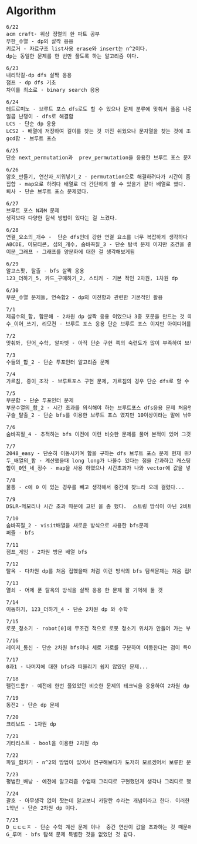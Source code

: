 # Algorithm
<pre>6/22
acm craft- 위상 정렬의 한 파트 공부
무한_수열 - dp의 살짝 응용
키로거 - 자료구조 list사용 erase와 insert는 n^2이다.
dp는 동일한 문제를 한 번만 풀도록 하는 알고리즘 이다.

6/23
내리막길-dp dfs 살짝 응용
점프 - dp dfs 기초
차이를 최소로 - binary search 응용

6/24
테트로미노 - 브루트 포스 dfs로도 할 수 있으나 문제 분류에 맞춰서 풀음 나중에 dfs로 한번 해볼것
일곱 난쟁이 - dfs로 해결함
LCS - 단순 dp 응용
LCS2 - 배열에 저장하여 길이를 찾는 것 까진 쉬웠으나 문자열을 찾는 것에 조금 고생
gcd합 - 브루트 포스

6/25
단순 next_permutation과  prev_permutation을 응용한 브루트 포스 문제들

6/26
암호_만들기, 연산자_끼워넣기_2 - permutation으로 해결하려다가 시간이 좀 오래 걸렸다. 브루트 포스의 경우는 dfs로 하는 연습을 해야겠다.
집합 - map으로 하려다 배열로 더 간단하게 할 수 있을거 같아 배열로 했다.
퇴사 - 단순 브루트 포스 문제였다.

6/27
브루트 포스 N과M 문제
생각보다 다양한 탐색 방법이 있다는 걸 느겼다.

6/28
연결_요소의_개수 -  단순 dfs인데 강한 연결 요소를 너무 복잡하게 생각하다 보니 오래 걸림.
ABCDE, 이모티콘, 섬의_개수, 숨바꼭질_3 - 단순 탐색 문제 이지만 조건을 중간중간 잘못 넣어서 시간이 좀 걸림
이분_그래프 - 그래프를 양분화에 대한 걸 생각해보게됨

6/29
알고스팟, 탈출 - bfs 살짝 응용
123_더하기_5, 카드_구매하기_2, 스티커 - 기본 적인 2차원, 1차원 dp

6/30
부분_수열 문제들, 연속합2 - dp의 이전항과 관련한 기본적인 활용

7/1
제곱수의_합, 합분해 - 2차원 dp 살짝 응용 이었으나 3중 포문을 만드는 것 때문에 오래걸림.
수_이어_쓰기, 리모컨 - 브루트 포스 응용 단순 브루트 포스 이지만 아이디어를 찾고 이해하는데 오래 걸림

7/2
맞춰봐, 단어_수학, 알파벳 - 아직 단순 구현 쪽의 숙련도가 많이 부족하여 브루트 포스 문제를 해결하는데 상당한 시간이 걸린다.

7/3
수들의_합_2 - 단순 투포인터 알고리즘 문제

7/4
가르침, 종이_조각 - 브루트포스 구현 문제, 가르침의 경우 단순 dfs로 할 수 있어 금방 생각 났지만 종이 조각의 경우 가로 세로 구분과 그 길이를 정하는 것 때문에 상당한 시간이 걸렸다. 단순 구현 문제를 연습을 더 해야 할 것 같다.

7/5
부분합 - 단순 투포인터 문제
부분수열의_합_2 - 시간 초과를 의식해야 하는 브루트포스 dfs응용 문제 처음엔 맵을 사용하여 시간이 너무 오래걸려 더 좋은 코드를 찾으니 배열을 사용하는 방법이 있었다.
구슬_탈출_2 - 단순 bfs를 이용한 브루트 포스 였지만 10이상이라는 말에 낚여 cnt를 cnt>10조건으로 탈출하게 한 것이 문제였다. 10이상이면 10일때 탈출을 못한순간 한번더 움직여야 하므로 =이 들어가 탈출하게 해야하는걸 늦게 발견했다.

7/6
숨바꼭질_4 - 추적하는 bfs 이전에 이런 비슷한 문제를 풀어 본적이 있어 그것에 대한 복습이 되었다.

7/7
2048_easy - 단순히 이동시키며 합을 구하는 dfs 브루트 포스 문제 현재 위치의 visit의 체크 조건을 빼먹는 바람에 오래걸림
두_배열의_합 - 계산했을때 long long가 나올수 있다는 점을 간과하고 캐스팅을 해주지 않아 거기에서 막혔었음
합이_0인_네_정수 - map을 사용 하였으나 시간초과가 나와 vector에 값을 넣고 정렬한 뒤 찾는 방식을 사용함

7/8
물통 - c에 0 이 있는 경우를 빼고 생각해서 중간에 찾느라 오래 걸렸다...

7/9
DSLR-메모리나 시간 초과 때문에 고민 을 좀 했다.  스트링 방식이 아닌 2비트 데이터로 비트마스킹 방식으로 하여 dslr을 구분하면 아마 조금 더 빠르지 않을까 생각해보고 구현하려 했지만 비트마스킹을 하다 오류가 나서 결국 잡지 못했다... 비트마스킹 관련 문제도 풀어 볼 것.

7/10
숨바꼭질_2 - visit배열을 새로운 방식으로 사용한 bfs문제
퍼즐 - bfs

7/11
점프_게임 - 2차원 방문 배열 bfs

7/12
탈옥 - 다차원 dp를 처음 접했을때 처럼 이런 방식의 bfs 탐색문제는 처음 접해서 더욱 어려웠던 것 같다. 기본 메커니즘은 사실 bfs와 다를바가 없지만 여러 좌표에서 bfs를 동시방문하는 방식은 처음 보게되어 굉장히 오래 걸린 것 같다.

7/13
열쇠 - 어제 푼 탈옥의 방식을 살짝 응용 한 문제 잘 기억해 둘 것

7/14
이동하기, 123_더하기_4 - 단순 2차원 dp 와 수학

7/15
로봇_청소기 - robot[0]에 무조건 적으로 로봇 청소기 위치가 안들어 가는 부분과 시작정이 로봇 청소기 위치가 되어야 한다는 걸 간과하여 오래 걸린 문제.  문제를 더 제대로 읽어 볼 것

7/16
레이저_통신 - 단순 2차원 bfs이나 세로 가로를 구분하여 이동한다는 점이 특이함

7/17
0과1 - 나머지에 대한 bfs라 떠올리기 쉽지 않았던 문제...

7/18
펠린드롬? - 예전에 한번 풀었었던 비슷한 문제의 테크닉을 응용하여 2차원 dp 에서의 이전 항 과의 비교만을 통해 연산 횟수를 줄였다.

7/19
동전2 - 단순 dp 문제

7/20
크리보드 - 1차원 dp

7/21
기타리스트 - bool을 이용한 2차원 dp

7/22
파일_합치기 - n^2의 방법이 있어서 연구해보다가 도저히 모르겠어서 보류한 문제. 나중에 다시한번 찾아 볼 것. -Kruth's optimization 알고리즘

7/23
평범한_배낭 - 예전에 알고리즘 수업때 그리디로 구현했던게 생각나 그리디로 했다가 문제 유형이 dp인걸보고 다시 구현 하였다.  메모리 초과가 날 줄 알았는데 생각보다 메모리가 상당히 큰 것 같다...

7/24
괄호 - 아무생각 없이 짯는데 알고보니 카탈란 수라는 개념이라고 한다. 이러한 유형에 대해 나중에 복습해 봐야 겠다.
1학년 - 단순 2차원 dp 이다.

7/25
D_ㄷㄷㄷㅈ - 단순 수학 계산 문제 이나  중간 연산이 값을 초과하는 것 때문에 여러번 틀림
G_루머 - bfs 탐색 문제 특별한 것을 없었던 것 같다.
</pre>
